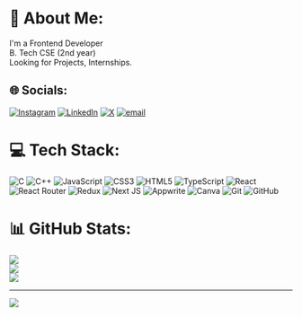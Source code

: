 # 💫 About Me:
I'm a Frontend Developer<br>B. Tech CSE (2nd year)<br>Looking for Projects, Internships.


## 🌐 Socials:
[![Instagram](https://img.shields.io/badge/Instagram-%23E4405F.svg?logo=Instagram&logoColor=white)](https://instagram.com/dhi_raj__001) [![LinkedIn](https://img.shields.io/badge/LinkedIn-%230077B5.svg?logo=linkedin&logoColor=white)](https://linkedin.com/in/dhiraj-gogoi-330008274) [![X](https://img.shields.io/badge/X-black.svg?logo=X&logoColor=white)](https://x.com/DhirajG01) [![email](https://img.shields.io/badge/Email-D14836?logo=gmail&logoColor=white)](mailto:gogoidhiraj207@gmail.com) 

# 💻 Tech Stack:
![C](https://img.shields.io/badge/c-%2300599C.svg?style=flat&logo=c&logoColor=white) ![C++](https://img.shields.io/badge/c++-%2300599C.svg?style=flat&logo=c%2B%2B&logoColor=white) ![JavaScript](https://img.shields.io/badge/javascript-%23323330.svg?style=flat&logo=javascript&logoColor=%23F7DF1E) ![CSS3](https://img.shields.io/badge/css3-%231572B6.svg?style=flat&logo=css3&logoColor=white) ![HTML5](https://img.shields.io/badge/html5-%23E34F26.svg?style=flat&logo=html5&logoColor=white) ![TypeScript](https://img.shields.io/badge/typescript-%23007ACC.svg?style=flat&logo=typescript&logoColor=white) ![React](https://img.shields.io/badge/react-%2320232a.svg?style=flat&logo=react&logoColor=%2361DAFB) ![React Router](https://img.shields.io/badge/React_Router-CA4245?style=flat&logo=react-router&logoColor=white) ![Redux](https://img.shields.io/badge/redux-%23593d88.svg?style=flat&logo=redux&logoColor=white) ![Next JS](https://img.shields.io/badge/Next-black?style=flat&logo=next.js&logoColor=white) ![Appwrite](https://img.shields.io/badge/Appwrite-%23FD366E.svg?style=flat&logo=appwrite&logoColor=white) ![Canva](https://img.shields.io/badge/Canva-%2300C4CC.svg?style=flat&logo=Canva&logoColor=white) ![Git](https://img.shields.io/badge/git-%23F05033.svg?style=flat&logo=git&logoColor=white) ![GitHub](https://img.shields.io/badge/github-%23121011.svg?style=flat&logo=github&logoColor=white)
# 📊 GitHub Stats:
![](https://github-readme-stats.vercel.app/api?username=dhiraj-001&theme=dark&hide_border=false&include_all_commits=false&count_private=false)<br/>
![](https://github-readme-streak-stats.herokuapp.com/?user=dhiraj-001&theme=dark&hide_border=false)<br/>
![](https://github-readme-stats.vercel.app/api/top-langs/?username=dhiraj-001&theme=dark&hide_border=false&include_all_commits=false&count_private=false&layout=compact)

---
[![](https://visitcount.itsvg.in/api?id=dhiraj-001&icon=0&color=0)](https://visitcount.itsvg.in)

<!-- Proudly created with GPRM ( https://gprm.itsvg.in ) -->
